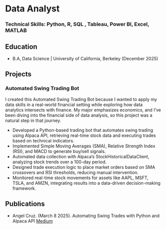 # Data Analyst

### Technical Skills: Python, R, SQL , Tableau, Power BI, Excel, MATLAB

## Education
- B.A, Data Science | University of California, Berkeley (December 2025)
  
## Projects
### Automated Swing Trading Bot

 I created this Automated Swing Trading Bot because I wanted to apply my data skills in a real-world financial setting while exploring how data analytics intersects with finance. My major emphasizes economics, and I’ve been diving into the financial side of data analysis, so this project was a natural step in that journey.

- Developed a Python-based trading bot that automates swing trading using Alpaca API, retrieving real-time stock data and executing trades based on technical indicators.
- Implemented Simple Moving Averages (SMA), Relative Strength Index (RSI), and MACD to generate buy/sell signals.
- Automated data collection with Alpaca’s StockHistoricalDataClient, analyzing stock trends over a 100-day period.
- Designed trade execution logic to place market orders based on SMA crossovers and RSI thresholds, reducing manual intervention.
- Monitored real-time stock movements for assets like AAPL, MSFT, TSLA, and AMZN, integrating results into a data-driven decision-making framework.

## Publications
- Angel Cruz. (March 8 2025). Automating Swing Trades with Python and Alpaca API [Medium](https://medium.com/@cruzangel200311/automating-swing-trades-with-python-and-alpaca-api-e846e814e6a3)
